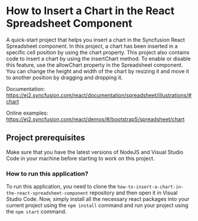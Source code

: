 # How to Insert a Chart in the React Spreadsheet Component 

A quick-start project that helps you insert a chart in the Syncfusion React Spreadsheet component. In this project, a chart has been inserted in a specific cell position by using the chart property. This project also contains code to insert a chart by using the insertChart method. To enable or disable this feature, use the allowChart property in the Spreadsheet component. You can change the height and width of the chart by resizing it and move it to another position by dragging and dropping it.

Documentation: https://ej2.syncfusion.com/react/documentation/spreadsheet/illustrations/#chart

Online examples: https://ej2.syncfusion.com/react/demos/#/bootstrap5/spreadsheet/chart

## Project prerequisites

Make sure that you have the latest versions of NodeJS and Visual Studio Code in your machine before starting to work on this project.

### How to run this application?

To run this application, you need to clone the `how-to-insert-a-chart-in-the-react-spreadsheet-component` repository and then open it in Visual Studio Code. Now, simply install all the necessary react packages into your current project using the `npm install` command and run your project using the `npm start` command.